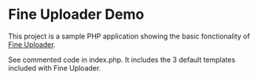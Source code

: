 # Fine Uploader Demo

This project is a sample PHP application showing the basic fonctionality of [Fine Uploader](http://fineuploader.com/).

See commented code in index.php. It includes the 3 default templates included with Fine Uploader.
